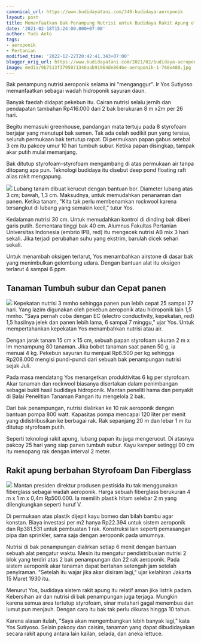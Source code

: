 ```yaml
---
canonical_url: https://www.budidayatani.com/340-budidaya-aeroponik
layout: post
title: Memanfaatkan Bak Penampung Nutrisi untuk Budidaya Rakit Apung oleh Yos Sutiyoso
date: '2021-02-18T15:24:00.000+07:00'
author: Yudi Anto
tags:
- aeroponik
- Pertanian
modified_time: '2022-12-22T20:42:41.343+07:00'
blogger_orig_url: https://www.budidayatani.com/2021/02/budidaya-aeroponik-sistem-rakit-apung.html
image: media/9b7513f3795071346aab91964de8646e-aeroponik-1-768x480.jpg
---
```

Bak penampung nutrisi aeroponik selama ini "menganggur". Ir Yos Sutiyoso memanfaatkan sebagai wadah hidroponik sayuran daun.


Banyak faedah didapat pekebun itu. Cairan nutrisi selalu jernih dan pendapatan tambahan Rp416.000 dari 2 bak berukuran 8 m x2m per 26 hari.


Begitu memasuki greenhouse, pandangan mata tertuju pada 8 styrofoam berjajar yang menutupi bak semen. Tak ada celah sedikit pun yang tersisa, seluruh permukaan bak tertutup rapat. Di permukaan papan gabus setebal 3 cm itu pakcoy umur 10 hari tumbuh subur. Ketika papan disingkap, tampak akar putih mulai memanjang.


Bak ditutup styrofoam-styrofoam mengambang di atas permukaan air tanpa ditopang apa pun. Teknologi budidaya itu disebut deep pond floating raft alias rakit mengapung.


[![](https://blogger.googleusercontent.com/img/b/R29vZ2xl/AVvXsEitYwRzLJaIoSPSsUdUonRvQ8X-Feq9008Yq2bkliQIfdK1nhmq9o2IAS2aTaB_XTRcRQrGS8XLKpUxL0SyCgYoGRRshPmXLDpY5RJx5PjtPxUq5iN35KEJmOjQiYhucD4TyUPn4iyNLXhn1A_Frmvv-fKGFjmjbhsMOLYBk_XvzBKF0xqMqJR6LurIBQ/s600/aeroponik-1-768x480.jpg)](https://blogger.googleusercontent.com/img/b/R29vZ2xl/AVvXsEitYwRzLJaIoSPSsUdUonRvQ8X-Feq9008Yq2bkliQIfdK1nhmq9o2IAS2aTaB_XTRcRQrGS8XLKpUxL0SyCgYoGRRshPmXLDpY5RJx5PjtPxUq5iN35KEJmOjQiYhucD4TyUPn4iyNLXhn1A_Frmvv-fKGFjmjbhsMOLYBk_XvzBKF0xqMqJR6LurIBQ/s768/aeroponik-1-768x480.jpg)
Lubang tanam dibuat kerucut dengan bantuan bor. Diameter lubang atas 3 cm; bawah, 1,3 cm. Maksudnya, untuk memudahkan penanaman dan panen. Ketika tanam, "Kita tak perlu membenamkan rockwool karena tersangkut di lubang yang semakin kecil," tutur Yos.


Kedalaman nutrisi 30 cm. Untuk memudahkan kontrol di dinding bak diberi garis putih. Sementara tinggi bak 40 cm. Alumnus Fakultas Pertanian Universitas Indonesia (embrio IPB, red) itu mengecek nutrisi AB mix 3 hari sekali. Jika terjadi perubahan suhu yang ekstrim, barulah dicek sehari sekali.


Untuk menambah oksigen terlarut, Yos menambahkan airstone di dasar bak yang menimbulkan gelombang udara. Dengan bantuan alat itu oksigen terlarut 4 sampai 6 ppm.


## Tanaman Tumbuh subur dan Cepat panen


[![](https://blogger.googleusercontent.com/img/b/R29vZ2xl/AVvXsEi10l9ySyVlChiSR8j8cJirpM6elxRB8FpOiTuqzDZAaiajmNvVu7l8pD2so-n8vbfSdkcL_LAQxfNsXkc3EFKSRekoec-K0NmhX09Qau5PXCXUmdSsA8E3faq1xUj7vJWd1LvUh2EPn3CCqa-MmSPTNxK_M9loYrGMl_E830xtlbdaZhvHhT51K5rAlQ/s600/aeroponik1-1.jpg)](https://blogger.googleusercontent.com/img/b/R29vZ2xl/AVvXsEi10l9ySyVlChiSR8j8cJirpM6elxRB8FpOiTuqzDZAaiajmNvVu7l8pD2so-n8vbfSdkcL_LAQxfNsXkc3EFKSRekoec-K0NmhX09Qau5PXCXUmdSsA8E3faq1xUj7vJWd1LvUh2EPn3CCqa-MmSPTNxK_M9loYrGMl_E830xtlbdaZhvHhT51K5rAlQ/s1200/aeroponik1-1.jpg)
Kepekatan nutrisi 3 mmho sehingga panen pun lebih cepat 25 sampai 27 hari. Yang lazim digunakan oleh pekebun aeroponik atau hidroponik lain 1,5 mmho. "Saya pernah coba dengan EC (electro conductivity, kepekatan, red) 1,5 hasilnya jelek dan panen lebih lama, 6 sampai 7 minggu,” ujar Yos. Untuk mempertahankan kepekatan Yos menambahkan nutrisi atau air.


Dengan jarak tanam 15 cm x 15 cm, sebuah papan styrofoam ukuran 2 m x lm menampung 80 tanaman. Jika bobot tanaman saat panen 50 g, ia menuai 4 kg. Pekebun sayuran itu menjual Rp6.500 per kg sehingga Rp208.000 mengisi pundi-pundi dari sebuah bak penampungan nutrisi sejak Juli.


Pada masa mendatang Yos menargetkan produktivitas 6 kg per styrofoam. Akar tanaman dan rockwool biasanya disertakan dalam penimbangan sebagai bukti hasil budidaya hidroponik. Mantan peneliti hama dan penyakit di Balai Penelitian Tanaman Pangan itu mengelola 2 bak.


Dari bak penampungan, nutrisi dialirkan ke 10 rak aeroponik dengan bantuan pompa 800 watt. Kapasitas pompa mencapai 120 liter per menit yang didistribusikan ke berbagai rak. Rak sepanjang 20 m dan lebar 1 m itu ditutup styrofoam putih.


Seperti teknologi rakit apung, lubang papan itu juga mengerucut. Di atasnya pakcoy 25 hari yang siap panen tumbuh subur. Kayu kamper setinggi 90 cm itu menopang rak dengan interval 2 meter.


## Rakit apung berbahan Styrofoam Dan Fiberglass


[![](https://blogger.googleusercontent.com/img/b/R29vZ2xl/AVvXsEhm8ZPRVB3Qq082dmFxQ9fayNGl49BZLcnVTvmyTHfcQxy4Sy8c2PvILsSGbxJyA36gx2yppAEeAyNUEep9t3xNM4C_c9OjFVhn86ZQE1j21kiNMTfLfczwJ4uqX9oraI0DF-MJ8L3IW_rsm18n6aPlVGZn26axLRopdWovsrMNRXX7U7Agiij2bCmBog/s600/aeroponik2-1-768x477.jpg)](https://blogger.googleusercontent.com/img/b/R29vZ2xl/AVvXsEhm8ZPRVB3Qq082dmFxQ9fayNGl49BZLcnVTvmyTHfcQxy4Sy8c2PvILsSGbxJyA36gx2yppAEeAyNUEep9t3xNM4C_c9OjFVhn86ZQE1j21kiNMTfLfczwJ4uqX9oraI0DF-MJ8L3IW_rsm18n6aPlVGZn26axLRopdWovsrMNRXX7U7Agiij2bCmBog/s768/aeroponik2-1-768x477.jpg)
Mantan presiden direktur produsen pestisida itu tak menggunakan fiberglass sebagai wadah aeroponik. Harga sebuah fiberglass berukuran 4 m x 1 m x 0,4m Rp500.000. Ia memilih plastik hitam selebar 2 m yang dilengkungkan seperti huruf V.


Di permukaan atas plastik dijepit kayu bomeo dan bilah bambu agar konstan. Biaya investasi per m2 hanya Rp22.394 untuk sistem aeroponik dan Rp381.531 untuk pembuatan 1 rak. Konstruksi lain seperti pemasangan pipa dan sprinkler, sama saja dengan aeroponik pada umumnya.


Nutrisi di bak penampungan dialirkan setiap 6 menit dengan bantuan sebuah alat pengatur waktu. Mesin itu mengatur pendistribusian nutrisi 2 blok yang terdiri atas 2 bak penampungan dan 22 rak aeroponik. Pada sistem aeroponik akar tanaman dapat bertahan setengah jam setelah penyiraman. "Setelah itu wajar jika akar disiram lagi," ujar kelahiran Jakarta 15 Maret 1930 itu.


Menurut Yos, budidaya sistem rakit apung itu relatif aman jika listrik padam. Kebersihan air dan nutrisi di bak penampungan juga terjaga. Mungkin karena semua area tertutup styrofoam, sinar matahari gagal menembus dan lumut pun menjauh. Dengan cara itu bak tak perlu dikuras hingga 10 tahun.


Karena alasan itulah, "Saya akan mengembangkan lebih banyak lagi," kata Yos Sutiyoso. Selain pakcoy dan caisim, tanaman yang dapat dibudidayakan secara rakit apung antara lain kailan, selada, dan aneka lettuce.

